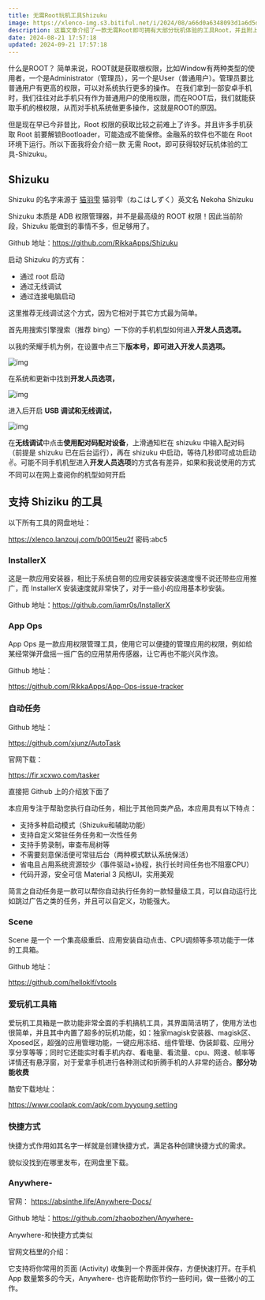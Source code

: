 ```yaml
---
title: 无需Root玩机工具Shizuku
image: https://xlenco-img.s3.bitiful.net/i/2024/08/a66d0a6348093d1a6d5d89c136464772.webp
description: 这篇文章介绍了一款无需Root即可拥有大部分玩机体验的工具Root，并且附上了一些支持Shizuku的工具
date: 2024-08-21 17:57:18
updated: 2024-09-21 17:57:18
---
```


什么是ROOT？ 简单来说，ROOT就是获取根权限，比如Window有两种类型的使用者，一个是Administrator（管理员），另一个是User（普通用户）。管理员要比普通用户有更高的权限，可以对系统执行更多的操作。 在我们拿到一部安卓手机时，我们往往对此手机只有作为普通用户的使用权限，而在ROOT后，我们就能获取手机的根权限，从而对手机系统做更多操作，这就是ROOT的原因。

但是现在早已今非昔比，Root 权限的获取比较之前难上了许多。并且许多手机获取 Root 前要解锁Bootloader，可能造成不能保修。金融系的软件也不能在 Root 环境下运行。所以下面我将会介绍一款 无需 Root，即可获得较好玩机体验的工具-Shizuku。

## Shizuku

Shizuku 的名字来源于 [猫羽雫](https://mzh.moegirl.org.cn/猫羽雫) 猫羽雫（ねこはしずく）英文名 Nekoha Shizuku

Shizuku 本质是 ADB 权限管理器，并不是最高级的 ROOT 权限！因此当前阶段，Shizuku 能做到的事情不多，但足够用了。

Github 地址：https://github.com/RikkaApps/Shizuku

启动 Shizuku 的方式有：

- 通过 root 启动
- 通过无线调试
- 通过连接电脑启动

这里推荐无线调试这个方式，因为它相对于其它方式最为简单。

首先用搜索引擎搜索（推荐 bing）一下你的手机机型如何进入**开发人员选项。**

以我的荣耀手机为例，在设置中点三下**版本号，即可进入开发人员选项。**

![img](https://xlenco-img.s3.bitiful.net/i/2024/08/24da663347e724c85b3d89d85b26348b.)

在系统和更新中找到**开发人员选项，**

![img](https://xlenco-img.s3.bitiful.net/i/2024/08/f45a157fee5524663eda2b83bfa67621.)

进入后开启 **USB 调试和无线调试，**

![img](https://xlenco-img.s3.bitiful.net/i/2024/08/6abe18b30ad726c1a311bab2dd0dec6e.)

在**无线调试**中点击**使用配对码配对设备**，上滑通知栏在 shizuku 中输入配对码（前提是 shizuku 已在后台运行），再在 shizuku 中启动，等待几秒即可成功启动✌️。可能不同手机机型进入**开发人员选项**的方式各有差异，如果和我说使用的方式不同可以在网上查阅你的机型如何开启

## 支持 Shiziku 的工具

以下所有工具的网盘地址：

https://xlenco.lanzouj.com/b00l15eu2f 密码:abc5

### InstallerX

这是一款应用安装器，相比于系统自带的应用安装器安装速度慢不说还带些应用推广，而 InstallerX 安装速度就非常快了，对于一些小的应用基本秒安装。

Github 地址：https://github.com/iamr0s/InstallerX

### App Ops

App Ops 是一款应用权限管理工具，使用它可以便捷的管理应用的权限，例如给某经常弹开盘摇一摇广告的应用禁用传感器，让它再也不能兴风作浪。

Github 地址： 

https://github.com/RikkaApps/App-Ops-issue-tracker

### 自动任务

Github 地址：

https://github.com/xjunz/AutoTask

官网下载：

https://fir.xcxwo.com/tasker

直接把 Github 上的介绍放下面了

本应用专注于帮助您执行自动任务，相比于其他同类产品，本应用具有以下特点：

- 支持多种启动模式（Shizuku和辅助功能）
- 支持自定义常驻任务任务和一次性任务
- 支持手势录制，审查布局树等
- 不需要刻意保活便可常驻后台（两种模式默认系统保活）
- 省电且占用系统资源较少（事件驱动+协程，执行长时间任务也不阻塞CPU）
- 代码开源，安全可信 Material 3 风格UI，实用美观

简言之自动任务是一款可以帮你自动执行任务的一款轻量级工具，可以自动运行比如跳过广告之类的任务，并且可以自定义，功能强大。

### Scene

Scene 是一个 一个集高级重启、应用安装自动点击、CPU调频等多项功能于一体的工具箱。

Github 地址：

https://github.com/helloklf/vtools

### 爱玩机工具箱

爱玩机工具箱是一款功能非常全面的手机搞机工具，其界面简洁明了，使用方法也很简单，并且其中内置了超多的玩机功能，如：独家magisk安装器、magisk区、Xposed区，超强的应用管理功能，一键应用冻结、组件管理、伪装卸载、应用分享分享等等；同时它还能实时看手机内存、看电量、看流量、cpu、网速、帧率等详情还有悬浮窗，对于爱拿手机进行各种测试和折腾手机的人非常的适合。**部分功能收费**

酷安下载地址：

https://www.coolapk.com/apk/com.byyoung.setting

### 快捷方式

快捷方式作用如其名字一样就是创建快捷方式，满足各种创建快捷方式的需求。

貌似没找到在哪里发布，在网盘里下载。

### Anywhere-

官网： https://absinthe.life/Anywhere-Docs/

Github 地址：https://github.com/zhaobozhen/Anywhere-

Anywhere-和快捷方式类似

官网文档里的介绍：

它支持将你常用的页面 (Activity) 收集到一个界面并保存，方便快速打开。在手机 App 数量繁多的今天，Anywhere- 也许能帮助你节约一些时间，做一些微小的工作。
